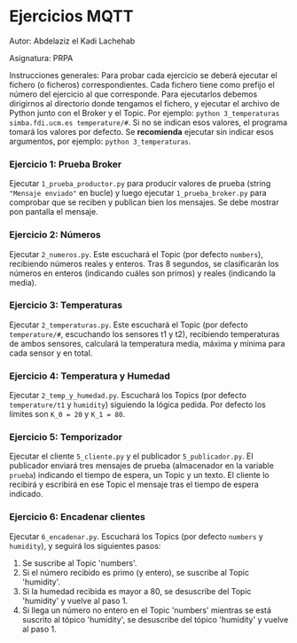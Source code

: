# Ejercicios MQTT

Autor: Abdelaziz el Kadi Lachehab

Asignatura: PRPA

Instrucciones generales: Para probar cada ejercicio se deberá ejecutar el fichero (o ficheros) correspondientes. Cada fichero tiene como prefijo el número del ejercicio al que corresponde. Para ejecutarlos debemos dirigirnos al directorio donde tengamos el fichero, y ejecutar el archivo de Python junto con el Broker y el Topic. Por ejemplo: `python 3_temperaturas simba.fdi.ucm.es temperature/#`. Si no se indican esos valores, el programa tomará los valores por defecto. Se **recomienda** ejecutar sin indicar esos argumentos, por ejemplo: `python 3_temperaturas`.

### Ejercicio 1: Prueba Broker
Ejecutar `1_prueba_productor.py` para producir valores de prueba (string `"Mensaje enviado"` en bucle) y luego ejecutar `1_prueba_broker.py` para comprobar que se reciben y publican bien los mensajes. Se debe mostrar pon pantalla el mensaje.

### Ejercicio 2: Números
Ejecutar `2_numeros.py`. Este escuchará el Topic (por defecto `numbers`), recibiendo números reales y enteros. Tras 8 segundos, se clasificarán los números en enteros (indicando cuáles son primos) y reales (indicando la media).

### Ejercicio 3: Temperaturas
Ejecutar `2_temperaturas.py`. Este escuchará el Topic (por defecto `temperature/#`, escuchando los sensores t1 y t2), recibiendo temperaturas de ambos sensores, calculará la temperatura media, máxima y mínima para cada sensor y en total.

### Ejercicio 4: Temperatura y Humedad
Ejecutar `2_temp_y_humedad.py`. Escuchará los Topics (por defecto `temperature/t1` y `humidity`) siguiendo la lógica pedida. Por defecto los límites son `K_0 = 20` y `K_1 = 80`.

### Ejercicio 5: Temporizador
Ejecutar el cliente `5_cliente.py` y el publicador `5_publicador.py`. El publicador enviará tres mensajes de prueba (almacenador en la variable `prueba`) indicando el tiempo de espera, un Topic y un texto. El cliente lo recibirá y escribirá en ese Topic el mensaje tras el tiempo de espera indicado.

### Ejercicio 6: Encadenar clientes
Ejecutar `6_encadenar.py`. Escuchará los Topics (por defecto `numbers` y `humidity`), y seguirá los siguientes pasos:

1. Se suscribe al Topic 'numbers'.
2. Si el número recibido es primo (y entero), se suscribe al Topic 'humidity'.
4. Si la humedad recibida es mayor a 80, se desuscribe del Topic 'humidity' y vuelve al paso 1.
5. Si llega un número no entero en el Topic 'numbers' mientras se está suscrito al tópico 'humidity', se desuscribe del tópico 'humidity' y vuelve al paso 1.
